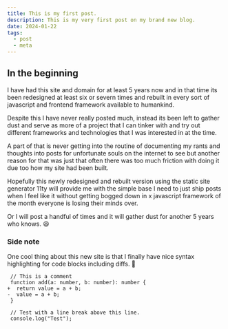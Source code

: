 ```yaml
---
title: This is my first post.
description: This is my very first post on my brand new blog.
date: 2024-01-22
tags:
  - post
  - meta
---
```


## In the beginning

I have had this site and domain for at least 5 years now and in that time its been redesigned at least six or severn times and rebuilt in every sort of javascript and frontend framework available to humankind.

Despite this I have never really posted much, instead its been left to gather dust and serve as more of a project that I can tinker with and try out different frameworks and technologies that I was interested in at the time.

A part of that is never getting into the routine of documenting my rants and thoughts into posts for unfortunate souls on the internet to see but another reason for that was just that often there was too much friction with doing it due too how my site had been built.

Hopefully this newly redesigned and rebuilt version using the static site generator 11ty will provide me with the simple base I need to just ship posts when I feel like it without getting bogged down in x javascript framework of the month everyone is losing their minds over.

Or I will post a handful of times and it will gather dust for another 5 years who knows. 😆

### Side note

One cool thing about this new site is that I finally have nice syntax highlighting for code blocks including diffs. 🥳

```diff-ts
 // This is a comment
 function add(a: number, b: number): number {
+  return value = a + b;
-  value = a + b;
 }

 // Test with a line break above this line.
 console.log("Test");
```
